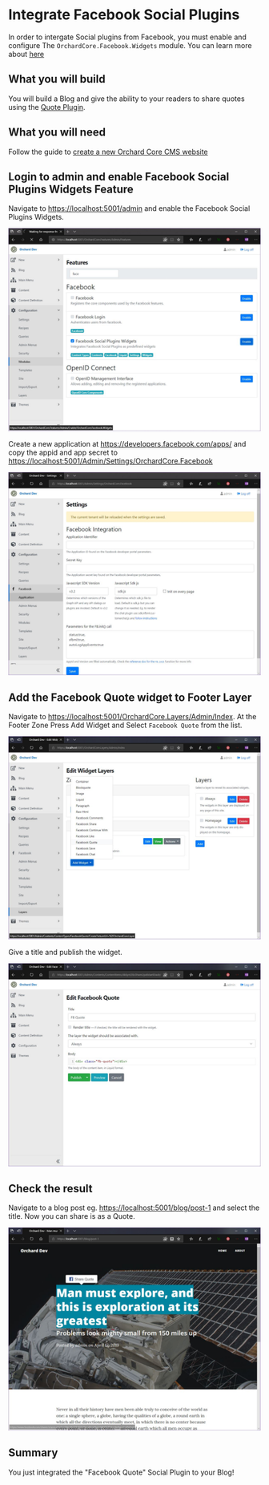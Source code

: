 # Integrate Facebook Social Plugins

In order to intergate Social plugins from Facebook, you must enable and configure The `OrchardCore.Facebook.Widgets` module. You can learn more about [here](../../../modules/Facebook)

## What you will build

You will build a Blog and give the ability to your readers to share quotes using the [Quote Plugin](https://developers.facebook.com/docs/plugins/quote).

## What you will need

Follow the guide to [create a new Orchard Core CMS website](../../guides/create-cms-application/index.md)

## Login to admin and enable Facebook Social Plugins Widgets Feature

Navigate to <https://localhost:5001/admin> and enable the Facebook Social Plugins Widgets.

![image](assets/enable-facebook-widgets.jpg)

Create a new application at <https://developers.facebook.com/apps/> and copy the appid and app secret to <https://localhost:5001/Admin/Settings/OrchardCore.Facebook>

![image](assets/update-facebook-settings.jpg)

## Add the Facebook Quote widget to Footer Layer

Navigate to <https://localhost:5001/OrchardCore.Layers/Admin/Index>. At the Footer Zone Press Add Widget and Select `Facebook Quote` from the list.

![image](assets/add-fb-widget.jpg)

Give a title and publish the widget.

![image](assets/configure-fb-widget.jpg)

## Check the result

Navigate to a blog post eg. <https://localhost:5001/blog/post-1> and select the title. Now you can share is as a Quote.

![image](assets/share-post-1-title.jpg)

## Summary

You just integrated the "Facebook Quote" Social Plugin to your Blog!
